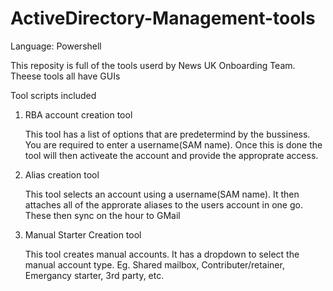 # ActiveDirectory-Management-tools
Language: Powershell 


This reposity is full of the tools userd by News UK Onboarding Team. 
Theese tools all have GUIs

Tool scripts included
1) RBA account creation tool 

   This tool has a list of options that are predetermind by the bussiness. You are required to enter a username(SAM name). Once this is done the tool will then activeate the account and provide the approprate access. 
   
2) Alias creation tool

   This tool selects an account using a username(SAM name). It then attaches all of the approrate aliases to the users account in one go. These then sync on the hour to GMail
   
3) Manual Starter Creation tool

   This tool creates manual accounts. It has a dropdown to select the manual account type. Eg. Shared mailbox, Contributer/retainer, Emergancy starter, 3rd party, etc. 
  
